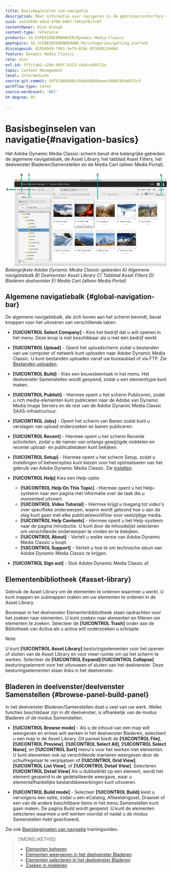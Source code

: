 ```yaml
---
title: Basisbeginselen van navigatie
description: Meer informatie over navigeren in de gebruikersinterface van Adobe Dynamic Media Classic.
uuid: ee143695-e42d-479d-b907-fe61ef6cfc0f
contentOwner: Rick Brough
content-type: reference
products: SG_EXPERIENCEMANAGER/Dynamic-Media-Classic
geptopics: SG_SCENESEVENONDEMAND_PK/categories/getting_started
discoiquuid: 825b8949-f961-4ef9-828c-07349013d40d
feature: Dynamic Media Classic
role: User
exl-id: 3ffcfab2-c29d-4b0f-b223-c4a5ca99f21a
topic: Content Management
level: Intermediate
source-git-commit: 597b7d6bd98c59a644984baeecb888f86a8975c9
workflow-type: tm+mt
source-wordcount: '667'
ht-degree: 0%

---
```


# Basisbeginselen van navigatie{#navigation-basics}

Het Adobe Dynamic Media Classic-scherm bevat drie belangrijke gebieden: de algemene navigatiebalk, de Asset Library, het tabblad Asset Filters, het deelvenster Bladeren/Samenstellen en de Media Cart (alleen Media Portal).

![Basisbeginselen van navigatie](/help/using/assets/gs_navigation_basics_popup_popup.png)
*Belangrijkste Adobe Dynamic Media Classic-gebieden*
*A) Algemene navigatiebalk B) Deelvenster Asset Library C) Tabblad Asset Filters D) Bladeren deelvenster E) Media Cart (alleen Media Portal)*

## Algemene navigatiebalk {#global-navigation-bar}

De algemene navigatiebalk, die zich boven aan het scherm bevindt, bevat knoppen voor het uitvoeren van verschillende taken:

* **[!UICONTROL Select Company]** - Kies het bedrijf dat u wilt openen in het menu. Deze knop is niet beschikbaar als u met één bedrijf werkt.

* **[!UICONTROL Upload]** - Opent het uploadscherm zodat u bestanden van uw computer of netwerk kunt uploaden naar Adobe Dynamic Media Classic. U kunt bestanden uploaden vanaf uw bureaublad of via FTP. Zie [Bestanden uploaden](/help/using/uploading-files.md).

* **[!UICONTROL Build]** - Kies een bouwsteentaak in het menu. Het deelvenster Samenstellen wordt geopend, zodat u een elementtype kunt maken.

* **[!UICONTROL Publish]** - Hiermee opent u het scherm Publiceren, zodat u rich media-elementen kunt publiceren naar de Adobe van Dynamic Media Image Servers en de rest van de Adobe Dynamic Media Classic SAAS-infrastructuur.

* **[!UICONTROL Jobs]** - Opent het scherm van Banen zodat kunt u verslagen van upload onderzoeken en banen publiceren.

* **[!UICONTROL Recent]** - Hiermee opent u het scherm Recente activiteiten, zodat u de namen van onlangs gewijzigde middelen en recente upload- en publicatietaken kunt bekijken.

* **[!UICONTROL Setup]** - Hiermee opent u het scherm Setup, zodat u instellingen of beheeropties kunt kiezen voor het optimaliseren van het gebruik van Adobe Dynamic Media Classic. Zie [Instellen](/help/using/setup-basics.md).

* **[!UICONTROL Help]** Kies een Help-optie:

   * **[!UICONTROL Help On This Topic]** - Hiermee opent u het Help-systeem naar een pagina met informatie over de taak die u momenteel uitvoert.
   * **[!UICONTROL Video Tutorial]** - Hiermee krijgt u toegang tot video&#39;s over specifieke onderwerpen, waarin wordt getoond hoe u aan de slag kunt gaan met elke publicatieworkflow voor veelzijdige media.
   * **[!UICONTROL Help Contents]** - Hiermee opent u het Help-systeem naar de pagina Introductie. U kunt door de Inhoudslijst selecteren om verschillende onderwerpen te vinden en te bekijken.
   * **[!UICONTROL About]** - Vertelt u welke versie van Adobe Dynamic Media Classic u loopt.
   * **[!UICONTROL Support]** - Vertelt u hoe te om technische steun van Adobe Dynamic Media Classic te krijgen.

* **[!UICONTROL Sign out]** - Sluit Adobe Dynamic Media Classic af.

## Elementenbibliotheek {#asset-library}

Gebruik de Asset Library om de elementen te ordenen waarmee u werkt. U kunt mappen en submappen maken om uw elementen te ordenen in de Asset Library.

Bovenaan in het deelvenster Elementenbibliotheek staan opdrachten voor het zoeken naar elementen. U kunt zoeken naar elementen en filteren om elementen te zoeken. Selecteer de **[!UICONTROL Trash]** onder aan de Bibliotheek van Activa als u activa wilt onderzoeken u schrapte.

>[!NOTE]
>
>U kunt **[!UICONTROL Asset Library]** besturingselementen voor het openen of sluiten van de Asset Library en voor meer ruimte om op het scherm te werken. Selecteer de **[!UICONTROL Expand]**/**[!UICONTROL Collapse]** besturingselement voor het uitvouwen of sluiten van het deelvenster. Deze besturingselementen staan links in het deelvenster.

## Bladeren in deelvenster/deelvenster Samenstellen {#browse-panel-build-panel}

In het deelvenster Bladeren/Samenstellen doet u veel van uw werk. Welke functies beschikbaar zijn in dit deelvenster, is afhankelijk van de modus Bladeren of de modus Samenstellen.

* **[!UICONTROL Browse mode]** - Als u de inhoud van een map wilt weergeven en ermee wilt werken in het deelvenster Bladeren, selecteert u een map in de Asset Library. Dit paneel biedt de **[!UICONTROL File]**, **[!UICONTROL Preview]**, **[!UICONTROL Select All]**, **[!UICONTROL Select None]**, en **[!UICONTROL Sort]** menu&#39;s voor het werken met elementen. U kunt elementen ook op verschillende manieren weergeven door de schuifregelaar te verplaatsen of **[!UICONTROL Grid View]**, **[!UICONTROL List View]**, of **[!UICONTROL Detail View]**. Selecteren **[!UICONTROL Detail View]** Als u dubbelklikt op een element, wordt het element geopend in de gedetailleerde weergave, waar u elementafhankelijke bestandsbewerkingen kunt uitvoeren.

* **[!UICONTROL Build mode]** - Selecteer **[!UICONTROL Build]** kiest u vervolgens een optie, zodat u een eCatalog, Afbeeldingsset, Draaiset of een van de andere beschikbare items in het menu Samenstellen kunt gaan maken. De pagina Build wordt geopend. U kunt de elementen selecteren waarmee u wilt werken voordat of nadat u de modus Samenstellen hebt geactiveerd.

Zie ook [Basisbeginselen van navigatie](https://s7d5.scene7.com/s7viewers/html5/VideoViewer.html?videoserverurl=https://s7d5.scene7.com/is/content/&amp;emailurl=https://s7d5.scene7.com/s7/emailFriend&amp;serverUrl=https://s7d5.scene7.com/is/image/&amp;config=Scene7SharedAssets/Universal_HTML5_Video&amp;contenturl=https://s7d5.scene7.com/skins/&amp;asset=S7tutorials/571_Navigation%20Basics_converted%20renamed_Getting%20Started-AVS) trainingsvideo.

>[!MORELIKETHIS]
>
>* [Elementen beheren](about-managing-assets.md)
>* [Elementen weergeven in het deelvenster Bladeren](viewing-assets-browse-panel.md#viewing_assets_in_the_browse_panel)
>* [Elementen selecteren in het deelvenster Bladeren](selecting-assets-browse-panel.md#selecting_assets_in_the_browse_panel)
>* [Zoeken in middelen](searching-assets.md#searching_assets)
